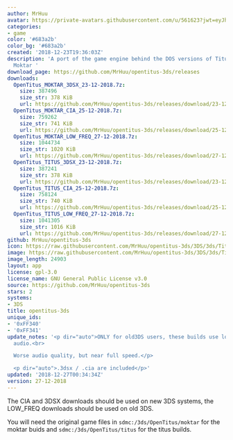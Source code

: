 ```yaml
---
author: MrHuu
avatar: https://private-avatars.githubusercontent.com/u/561623?jwt=eyJhbGciOiJIUzI1NiIsInR5cCI6IkpXVCJ9.eyJpc3MiOiJnaXRodWIuY29tIiwiYXVkIjoicmF3LmdpdGh1YnVzZXJjb250ZW50LmNvbSIsImtleSI6ImtleTEiLCJleHAiOjE3MzQ2MTE1MjAsIm5iZiI6MTczNDYxMDMyMCwicGF0aCI6Ii91LzU2MTYyMyJ9.o6BaaUdlOjNed5rOVbfT2p2tzHGKMl4GMQW9ZGQMbfA&v=4
categories:
- game
color: '#683a2b'
color_bg: '#683a2b'
created: '2018-12-23T19:36:03Z'
description: 'A port of the game engine behind the DOS versions of Titus the Fox and
  Moktar '
download_page: https://github.com/MrHuu/opentitus-3ds/releases
downloads:
  OpenTitus_MOKTAR_3DSX_23-12-2018.7z:
    size: 387496
    size_str: 378 KiB
    url: https://github.com/MrHuu/opentitus-3ds/releases/download/23-12-2018/OpenTitus_MOKTAR_3DSX_23-12-2018.7z
  OpenTitus_MOKTAR_CIA_25-12-2018.7z:
    size: 759262
    size_str: 741 KiB
    url: https://github.com/MrHuu/opentitus-3ds/releases/download/25-12-2028/OpenTitus_MOKTAR_CIA_25-12-2018.7z
  OpenTitus_MOKTAR_LOW_FREQ_27-12-2018.7z:
    size: 1044734
    size_str: 1020 KiB
    url: https://github.com/MrHuu/opentitus-3ds/releases/download/27-12-2018/OpenTitus_MOKTAR_LOW_FREQ_27-12-2018.7z
  OpenTitus_TITUS_3DSX_23-12-2018.7z:
    size: 387241
    size_str: 378 KiB
    url: https://github.com/MrHuu/opentitus-3ds/releases/download/23-12-2018/OpenTitus_TITUS_3DSX_23-12-2018.7z
  OpenTitus_TITUS_CIA_25-12-2018.7z:
    size: 758124
    size_str: 740 KiB
    url: https://github.com/MrHuu/opentitus-3ds/releases/download/25-12-2028/OpenTitus_TITUS_CIA_25-12-2018.7z
  OpenTitus_TITUS_LOW_FREQ_27-12-2018.7z:
    size: 1041305
    size_str: 1016 KiB
    url: https://github.com/MrHuu/opentitus-3ds/releases/download/27-12-2018/OpenTitus_TITUS_LOW_FREQ_27-12-2018.7z
github: MrHuu/opentitus-3ds
icon: https://raw.githubusercontent.com/MrHuu/opentitus-3ds/3DS/3ds/Titus_icon_48x48.png
image: https://raw.githubusercontent.com/MrHuu/opentitus-3ds/3DS/3ds/Titus_banner.png
image_length: 24903
layout: app
license: gpl-3.0
license_name: GNU General Public License v3.0
source: https://github.com/MrHuu/opentitus-3ds
stars: 2
systems:
- 3DS
title: opentitus-3ds
unique_ids:
- '0xFF340'
- '0xFF341'
update_notes: '<p dir="auto">ONLY for old3DS users, these builds use low frequency
  audio.<br>

  Worse audio quality, but near full speed.</p>

  <p dir="auto">.3dsx / .cia are included</p>'
updated: '2018-12-27T00:34:34Z'
version: 27-12-2018
---
```

The CIA and 3DSX downloads should be used on new 3DS systems, the LOW_FREQ downloads should be used on old 3DS.

You will need the original game files in `sdmc:/3ds/OpenTitus/moktar` for the moktar buids and `sdmc:/3ds/OpenTitus/titus` for the titus builds.